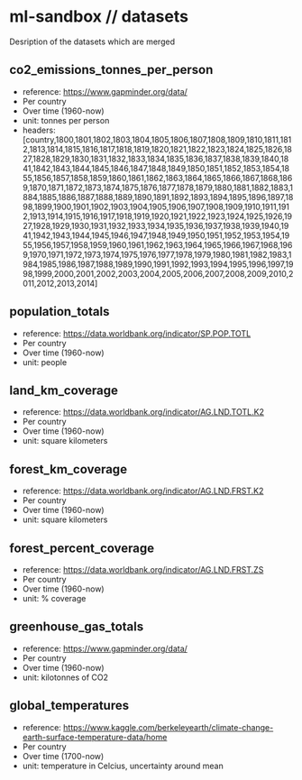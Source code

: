 # ml-sandbox // datasets
Desription of the datasets which are merged

## co2_emissions_tonnes_per_person
- reference: https://www.gapminder.org/data/
- Per country
- Over time (1960-now)
- unit: tonnes per person
- headers: [country,1800,1801,1802,1803,1804,1805,1806,1807,1808,1809,1810,1811,1812,1813,1814,1815,1816,1817,1818,1819,1820,1821,1822,1823,1824,1825,1826,1827,1828,1829,1830,1831,1832,1833,1834,1835,1836,1837,1838,1839,1840,1841,1842,1843,1844,1845,1846,1847,1848,1849,1850,1851,1852,1853,1854,1855,1856,1857,1858,1859,1860,1861,1862,1863,1864,1865,1866,1867,1868,1869,1870,1871,1872,1873,1874,1875,1876,1877,1878,1879,1880,1881,1882,1883,1884,1885,1886,1887,1888,1889,1890,1891,1892,1893,1894,1895,1896,1897,1898,1899,1900,1901,1902,1903,1904,1905,1906,1907,1908,1909,1910,1911,1912,1913,1914,1915,1916,1917,1918,1919,1920,1921,1922,1923,1924,1925,1926,1927,1928,1929,1930,1931,1932,1933,1934,1935,1936,1937,1938,1939,1940,1941,1942,1943,1944,1945,1946,1947,1948,1949,1950,1951,1952,1953,1954,1955,1956,1957,1958,1959,1960,1961,1962,1963,1964,1965,1966,1967,1968,1969,1970,1971,1972,1973,1974,1975,1976,1977,1978,1979,1980,1981,1982,1983,1984,1985,1986,1987,1988,1989,1990,1991,1992,1993,1994,1995,1996,1997,1998,1999,2000,2001,2002,2003,2004,2005,2006,2007,2008,2009,2010,2011,2012,2013,2014]

## population_totals
- reference: https://data.worldbank.org/indicator/SP.POP.TOTL
- Per country
- Over time (1960-now)
- unit: people

## land_km_coverage
- reference: https://data.worldbank.org/indicator/AG.LND.TOTL.K2
- Per country
- Over time (1960-now)
- unit: square kilometers

## forest_km_coverage
- reference: https://data.worldbank.org/indicator/AG.LND.FRST.K2
- Per country
- Over time (1960-now)
- unit: square kilometers

## forest_percent_coverage
- reference: https://data.worldbank.org/indicator/AG.LND.FRST.ZS
- Per country
- Over time (1960-now)
- unit: % coverage

## greenhouse_gas_totals
- reference: https://www.gapminder.org/data/
- Per country
- Over time (1960-now)
- unit: kilotonnes of CO2

## global_temperatures
- reference: https://www.kaggle.com/berkeleyearth/climate-change-earth-surface-temperature-data/home
- Per country
- Over time (1700-now)
- unit: temperature in Celcius, uncertainty around mean